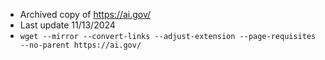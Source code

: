 

+ Archived copy of https://ai.gov/
+ Last update 11/13/2024
+ `wget --mirror --convert-links --adjust-extension --page-requisites --no-parent https://ai.gov/`
